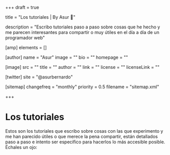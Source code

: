 +++
draft = true

title = "Los tutoriales | By Asur 🧐"

description = "Escribo tutoriales paso a paso sobre cosas que he hecho y me parecen interesantes para compartir o muy útiles en el día a día de un programador web"

[amp]
    elements = []

[author]
    name = "Asur"
    image = ""
    bio = ""
    homepage = ""

[image]
    src = ""
    title = ""
    author = ""
    link = ""
    license = ""
    licenseLink = ""

[twitter]
    site = "@asurbernardo"

[sitemap]
  changefreq = "monthly"
  priority = 0.5
  filename = "sitemap.xml"

+++

# Los tutoriales

Estos son los tutoriales que escribo sobre cosas con las que experimento y me han parecido útiles o que merece la pena compartir, están detallados paso a paso e intento ser específico para hacerlos lo más accesible posible. Échales un ojo:
